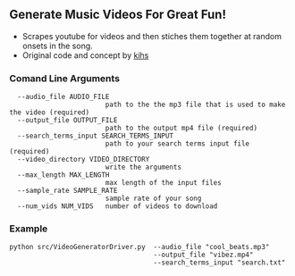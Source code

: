 ## Generate Music Videos For Great Fun!
* Scrapes youtube for videos and then stiches them together at random onsets in the song.
* Original code and concept by [kihs](https://github.com/kihs)

### Comand Line Arguments
```
  --audio_file AUDIO_FILE
                        path to the the mp3 file that is used to make the video (required)
  --output_file OUTPUT_FILE
                        path to the output mp4 file (required)
  --search_terms_input SEARCH_TERMS_INPUT
                        path to your search terms input file (required)
  --video_directory VIDEO_DIRECTORY
                        write the arguments
  --max_length MAX_LENGTH
                        max length of the input files
  --sample_rate SAMPLE_RATE
                        sample rate of your song
  --num_vids NUM_VIDS   number of videos to download
```

### Example 
```
python src/VideoGeneratorDriver.py  --audio_file "cool_beats.mp3" 
                                    --output_file "vibez.mp4" 
                                    --search_terms_input "search.txt"
```

